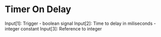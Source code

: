 # Timer On Delay
Input[1]: Trigger - boolean signal
Input[2]: Time to delay in miliseconds - integer constant
Input[3]: Reference to integer
